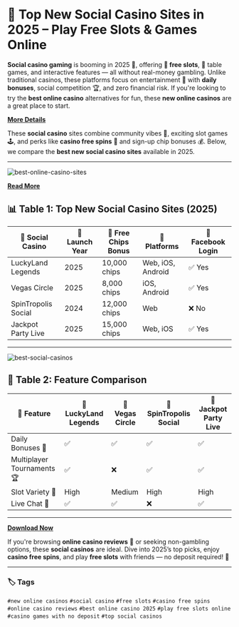 # 🎰 Top New Social Casino Sites in 2025 – Play Free Slots & Games Online

**Social casino gaming** is booming in 2025 🌟, offering **🎰 free slots**, 🎲 table games, and interactive features — all without real-money gambling. Unlike traditional casinos, these platforms focus on entertainment 🎉 with **daily bonuses**, social competition 🏆, and zero financial risk. If you're looking to try the **best online casino** alternatives for fun, these **new online casinos** are a great place to start.

[**More Details**](https://tinyurl.com/y2btc46f)

These **social casino** sites combine community vibes 👥, exciting slot games 🕹️, and perks like **casino free spins** 🔄 and sign-up chip bonuses 💰. Below, we compare the **best new social casino sites** available in 2025.

---

![best-online-casino-sites](https://github.com/user-attachments/assets/4c24f1bb-7892-4ce5-a8ea-37271c9c3122)

[**Read More**](https://tinyurl.com/z4cfakdf)


## 📊 Table 1: Top New Social Casino Sites (2025)

| 🎲 **Social Casino**      | 📅 **Launch Year** | 🎁 **Free Chips Bonus** | 📱 **Platforms**        | 🔐 **Facebook Login** |
|---------------------------|-------------------|--------------------------|--------------------------|------------------------|
| LuckyLand Legends         | 2025              | 10,000 chips             | Web, iOS, Android        | ✅ Yes                 |
| Vegas Circle              | 2025              | 8,000 chips              | iOS, Android             | ✅ Yes                 |
| SpinTropolis Social       | 2024              | 12,000 chips             | Web                      | ❌ No                  |
| Jackpot Party Live        | 2025              | 15,000 chips             | Web, iOS                 | ✅ Yes                 |

---

![best-social-casinos](https://github.com/user-attachments/assets/cfc9d8e3-a75d-4d8a-b1c6-9c24b2d7e612)


## 🧩 Table 2: Feature Comparison

| 🔧 **Feature**             | 🥇 **LuckyLand Legends** | 🎰 **Vegas Circle** | 💎 **SpinTropolis Social** | 🎉 **Jackpot Party Live** |
|---------------------------|--------------------------|---------------------|-----------------------------|----------------------------|
| Daily Bonuses 🎁          | ✅                       | ✅                  | ✅                          | ✅                         |
| Multiplayer Tournaments 🏆| ✅                       | ❌                  | ✅                          | ✅                         |
| Slot Variety 🎰           | High                     | Medium              | High                        | High                       |
| Live Chat 💬              | ✅                       | ✅                  | ❌                          | ✅                         |

---

[**Download Now**](https://tinyurl.com/bdhwzceh)

If you're browsing **online casino reviews** 📝 or seeking non-gambling options, these **social casinos** are ideal. Dive into 2025’s top picks, enjoy **casino free spins**, and play **free slots** with friends — no deposit required! 🎉

---

### 🏷️ Tags  
`#new online casinos` `#social casino` `#free slots` `#casino free spins` `#online casino reviews` `#best online casino 2025` `#play free slots online` `#casino games with no deposit` `#top social casinos`
